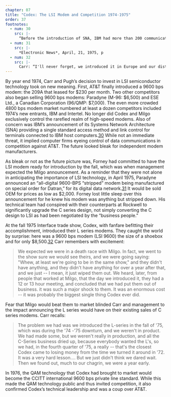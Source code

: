 ```yaml
---
chapter: 07
title: "Codex: The LSI Modem and Competition 1974-1975"
order: 37
footnotes:
  - num: 30
    src: |-
      “Before the introduction of SNA, IBM had more than 200 communications products requiring 35 teleprocessing access methods and 15 different data link control procedures. The goal of SNA was to provide a unified approach to IBM networking by introducing a single standard host access method and link control procedures. The use of these standards would achieve terminal compatibility at the communications line level as well as independence between network devices (e.g., terminals) and host applications. This represents a major step forward in IBM’s recognition of networks as a vital element of future computing systems,” Data Communications in the ‘70s: A Decade of Birth, Computerworld, Jan. 7, 1980, p. 41
  - num: 31
    src: |- 
      *Electronic News*, April, 21, 1975, p
  - num: 32
    src: |- 
      Carr: “I'll never forget, we introduced it in Europe and our distributors in Europe used to drive me up a wall, because if Milgo would do some small thing like put an indicator on each mux channel, they would tell us that without that, we were no longer the technological leader and this and that. So we introduced this thing in a hotel, and we had all the distributors in the room, and I arranged two of these L-Series on a table with a tablecloth over them, and they all knew there was a new modem coming, but they didn't know anything. We had really kept it tight to our vest, and they were all looking at the shape of this, and when I pulled the cloth off and they saw there were two in there, it just absolutely blew their minds. Absolutely blew their minds. And I said to them, I'll never forget, I can almost give you a direct quote, I said: "If you fuckers tell me one more time that I'm not the technology leader after today, I'm going to fire you. I don't ever want to hear that again."
---
```


By year end 1974, Carr and Pugh’s decision to invest in LSI semiconductor technology took on new meaning. First, AT&T finally introduced a 9600 bps modem: the 209A that leased for $230 per month. Two other competitors also began selling 9600 bps modems: Paradyne (M-96: $6,500) and ESE Ltd., a Canadian Corporation (96/QMP: $7,000). The even more crowded 4800 bps modem market numbered at least a dozen competitors included 1974’s new entrants, IBM and Intertel. No longer did Codex and Milgo exclusively control the rarefied realm of high-speed modems. Also of concern was IBM’s announcement of its Systems Network Architecture (SNA) providing a single standard access method and link control for terminals connected to IBM host computers.<a name="fnloc30" href="#fn30">30</a>  While not an immediate threat, it implied computer firms eyeing control of data communications in competition against AT&T. The future looked bleak for independent modem manufacturers.

As bleak or not as the future picture was, Forney had committed to have the LSI modem ready for introduction by the fall, which was when management expected the Milgo announcement. As a reminder that they were not alone in anticipating the importance of LSI technology, in April 1975, Paradyne announced an “all-digital 9600-BPS “stripped” modem being manufactured on special order for Datran,” for its digital data network.<a name="fnloc31" href="#fn31">31</a>  It would be sold OEM for prices as low as $2,000. Forney lost little sleep over this announcement for he knew his modem was anything but stripped down. His technical team had conspired with their counterparts at Rockwell to significantly upgrade the C series design, not simply converting the C design to LSI as had been negotiated by the “business people.”

At the fall 1975 Interface trade show, Codex, with fanfare befitting their accomplishment, introduced their L series modems. They caught the world by surprise: here was a 9600 bps modem (LSI 9600) the size of a shoebox and for only $8,500.<a name="fnloc32" href="#fn32">32</a> Carr remembers with excitement:

>We expected we were in a death race with Milgo.  In fact, we went to the show sure we would see theirs, and we were going saying:  "Whew, at least we're going to be in the same show," and they didn't have anything, and they didn't have anything for over a year after that, and we just -- I mean, it just wiped them out. We heard, later, from people that worked at Milgo, that the day we introduced it, they had a 12 or 13 hour meeting, and concluded that we had put them out of business. it was such a major shock to them. It was an enormous cost -- it was probably the biggest single thing Codex ever did.

Fear that Milgo would beat them to market blinded Carr and management to the impact announcing the L series would have on their existing sales of C series modems. Carr recalls:

>The problem we had was we introduced the L-series in the fall of '75, which was during the '74 -'75 downturn, and we weren't in product. We had made some, but we weren't really in production, and all the C-Series business dried up, because everybody wanted the L's, so we had, in the fourth quarter of '75, a really -- that's the closest Codex came to losing money from the time we turned it around in '72.  It was a very hard lesson.... But we just didn't think we dared wait. Then we found out, much to our chagrin, we were a year early.

In 1976, the QAM technology that Codex had brought to market would become the CCITT international 9600 bps private line standard. While this made the QAM technology public and thus invited competition, it also confirmed Codex’s technical leadership and was a coup over AT&T.

